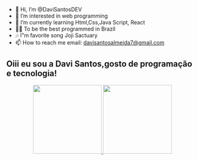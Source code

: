 - 👋 Hi, I’m @DaviSantosDEV
- 👀 I’m interested in web programming
- 🌱 I’m currently learning Html,Css,Java Script, React
- 👨‍💻 To be the best programmed in Brazil
- 🎶 I"m favorite song Joji Sactuary
- 📫 How to reach me email: davisantosalmeida7@gmail.com

## Oiii eu sou a Davi Santos,gosto de programação e tecnologia!
<div align="center">
  <a href="🌱 Atualmente estou aprendendo Html,Css,Java Sript, React">
  <img height="180em" src="https://github-readme-stats.vercel.app/api?username=DaviSantosDEV&show_icons=true&theme=dracula&include_all_commits=true&count_private=true"/>
  <img height="180em" src="https://github-readme-stats.vercel.app/api/top-langs/?username=DaviSantosDEV&layout=compact&langs_count=7&theme=dracula"/>
</div>
